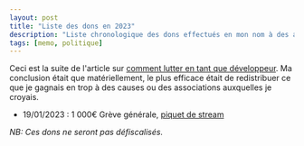 ```yaml
---
layout: post
title: "Liste des dons en 2023"
description: "Liste chronologique des dons effectués en mon nom à des assos"
tags: [memo, politique]
---
```


Ceci est la suite de l'article sur [comment lutter en tant que développeur](https://blog.lamarque.tech/Faire-la-gr%C3%A8ve-en-tant-que-d%C3%A9veloppeur/). 
Ma conclusion était que matériellement, le plus efficace était de redistribuer ce que je gagnais en trop à des causes ou
des associations auxquelles je croyais. 

* 19/01/2023 : 1 000€ Grève générale, [piquet de stream](https://www.twitch.tv/piquetdestream)

*NB: Ces dons ne seront pas défiscalisés.*
